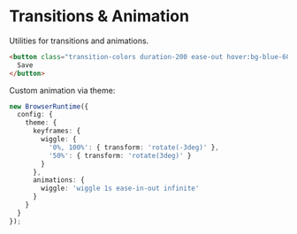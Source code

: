 # Transitions & Animation

Utilities for transitions and animations.

```html
<button class="transition-colors duration-200 ease-out hover:bg-blue-600 bg-blue-500 text-white px-4 py-2 rounded">
  Save
</button>
```

Custom animation via theme:

```ts
new BrowserRuntime({
  config: {
    theme: {
      keyframes: {
        wiggle: {
          '0%, 100%': { transform: 'rotate(-3deg)' },
          '50%': { transform: 'rotate(3deg)' }
        }
      },
      animations: {
        wiggle: 'wiggle 1s ease-in-out infinite'
      }
    }
  }
});
```
